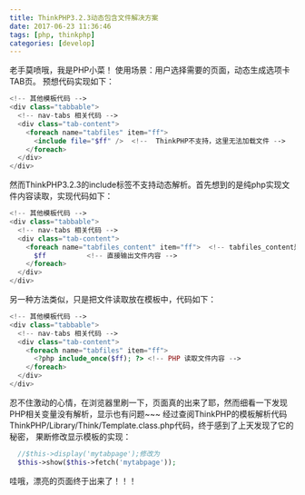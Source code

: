 ```yaml
---
title: ThinkPHP3.2.3动态包含文件解决方案
date: 2017-06-23 11:36:46
tags: [php, thinkphp]
categories: [develop]
---
```


老手莫喷哦，我是PHP小菜！
使用场景：用户选择需要的页面，动态生成选项卡TAB页。
预想代码实现如下：
```php
<!-- 其他模板代码 -->
<div class="tabbable">
  <!-- nav-tabs 相关代码 -->
  <div class="tab-content">
    <foreach name="tabfiles" item="ff">
      <include file="$ff" />  <!--  ThinkPHP不支持，这里无法加载文件 -->
    </foreach>
  </div>
</div>
```

然而ThinkPHP3.2.3的include标签不支持动态解析。首先想到的是纯php实现文件内容读取，实现代码如下：
```php
<!-- 其他模板代码 -->
<div class="tabbable">
  <!-- nav-tabs 相关代码 -->
  <div class="tab-content">
    <foreach name="tabfiles_content" item="ff">  <!-- tabfiles_content是文件内容的数组 -->
      $ff          <!-- 直接输出文件内容 -->
    </foreach>
  </div>
</div>
```

另一种方法类似，只是把文件读取放在模板中，代码如下：
```php
<!-- 其他模板代码 -->
<div class="tabbable">
  <!-- nav-tabs 相关代码 -->
  <div class="tab-content">
    <foreach name="tabfiles" item="ff">
      <?php include_once($ff); ?> <!-- PHP 读取文件内容 -->
    </foreach>
  </div>
</div>
```

忍不住激动的心情，在浏览器里刷一下，页面真的出来了耶，然而细看一下发现PHP相关变量没有解析，显示也有问题~~~
经过查阅ThinkPHP的模板解析代码ThinkPHP/Library/Think/Template.class.php代码，终于感到了上天发现了它的秘密，
果断修改显示模板的实现：
```php
  //$this->display('mytabpage');修改为
  $this->show($this->fetch('mytabpage'));
```

哇哦，漂亮的页面终于出来了！！！

